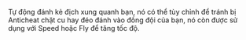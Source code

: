 Tự động đánh kẻ địch xung quanh bạn, nó có thể tùy chỉnh để tránh bị Anticheat chặt cu hay đéo đánh vào đồng đội của bạn, nó còn được sử dụng với Speed hoặc Fly để tăng tốc độ.
